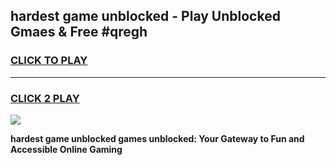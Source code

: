 
## hardest game unblocked - Play Unblocked Gmaes & Free #qregh
<h3>
<a href="https://news.freeplayer.one?title=hardest_game_unblocked&ref=03M">CLICK TO PLAY</a></h3>
<hr>

<h3>
<a href="https://news.freeplayer.one?title=hardest_game_unblocked&ref=03M">CLICK 2 PLAY</a>
  
</h3>

<a href="https://news.freeplayer.one?title=hardest_game_unblocked&ref=03M"><img src="https://clearcache.store/games.png"></a>


**hardest game unblocked games unblocked: Your Gateway to Fun and Accessible Online Gaming**
